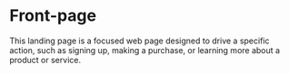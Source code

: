 # Front-page
This landing page is a focused web page designed to drive a specific action, such as signing up, making a purchase, or learning more about a product or service.
